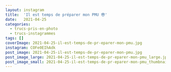 ```yaml
---
layout: instagram
title:  'Il est temps de préparer mon PMU 😎'
date:   2021-04-25
categories: 
  - trucs-pris-en-photo
  - trucs-instagrammes
tags: []
coverImage: 2021-04-25-il-est-temps-de-pr-eparer-mon-pmu.jpg
instagram: COFe0EIhAdk
post_image: 2021-04-25-il-est-temps-de-pr-eparer-mon-pmu.jpg
post_image_large: 2021-04-25-il-est-temps-de-pr-eparer-mon-pmu_large.jpg
post_image_small: 2021-04-25-il-est-temps-de-pr-eparer-mon-pmu_thumbnail.jpg
---
```

